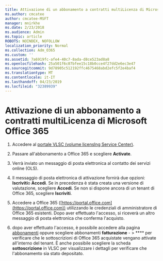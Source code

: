 ```yaml
---
title: Attivazione di un abbonamento a contratti multiLicenza di Microsoft Office 365
ms.author: cmcatee
author: cmcatee-MSFT
manager: mnirkhe
ms.date: 2/23/2018
ms.audience: Admin
ms.topic: article
ROBOTS: NOINDEX, NOFOLLOW
localization_priority: Normal
ms.collection: Adm_O365
ms.custom: ''
ms.assetid: 7a6919fc-afe4-40c7-8ada-d8ce523ad8a8
ms.openlocfilehash: 25a501f6c07bfee15c18b0cce4f27dd2e6ec3e47
ms.sourcegitcommit: 9d78905c512192ffc4675468abd2efc5f2e4baf4
ms.translationtype: MT
ms.contentlocale: it-IT
ms.lasthandoff: 04/23/2019
ms.locfileid: "32389939"
---
```

# <a name="activating-a-microsoft-office-365-volume-license-subscription"></a>Attivazione di un abbonamento a contratti multiLicenza di Microsoft Office 365

1. Accedere al [portale VLSC (volume licensIng Service Center)](http://go.microsoft.com/fwlink/p/?LinkId=329762).
    
2. Passare all'abbonamento a Office 365 e scegliere **Activate**.
    
3. Verrà inviato un messaggio di posta elettronica al contatto dei servizi online (OLS).
    
4. Il messaggio di posta elettronica di attivazione fornirà due opzioni: **Iscriviti**o **Accedi**. Se in precedenza è stata creata una versione di valutazione, scegliere **Accedi**. Se non si dispone ancora di un tenant di Office 365, scegliere **Iscriviti**.
    
5. Accedere a Office 365 ([https://portal.office.com](https://portal.office.com)) utilizzando le credenziali di amministratore di Office 365 esistenti. Dopo aver effettuato l'accesso, si riceverà un altro messaggio di posta elettronica che conferma l'acquisto.
    
6. dopo aver effettuato l'accesso, è possibile accedere alla pagina [abbonamenti](https://go.microsoft.com/fwlink/p/?linkid=842054) oppure scegliere abbonamenti **fatturazione**  - \> **** per verificare che le sottoscrizioni di Office 365 acquistate vengano attivate all'interno del tenant. È anche possibile scegliere la scheda **sottoscrizione** in VLSC per visualizzare i dettagli per verificare che l'abbonamento sia stato depositato. 
    

